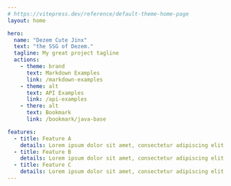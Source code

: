 ```yaml
---
# https://vitepress.dev/reference/default-theme-home-page
layout: home

hero:
  name: "Dezem Cute Jinx"
  text: "the SSG of Dezem."
  tagline: My great project tagline
  actions:
    - theme: brand
      text: Markdown Examples
      link: /markdown-examples
    - theme: alt
      text: API Examples
      link: /api-examples
    - there: alt
      text: Bookmark
      link: /bookmark/java-base

features:
  - title: Feature A
    details: Lorem ipsum dolor sit amet, consectetur adipiscing elit
  - title: Feature B
    details: Lorem ipsum dolor sit amet, consectetur adipiscing elit
  - title: Feature C
    details: Lorem ipsum dolor sit amet, consectetur adipiscing elit
---
```


